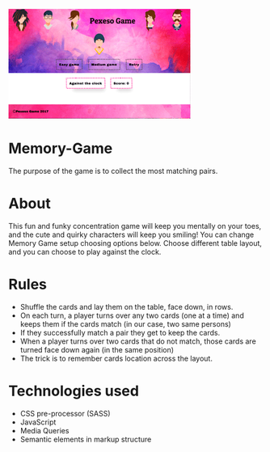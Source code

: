 ![Memory Game](https://github.com/Sushasgit/Memory-Game/raw/master//assets/img/MemoryGame(screenshot).png)
# Memory-Game
The purpose of the game is to collect the most matching pairs.
# About
This fun and funky concentration game will keep you mentally on your toes, and the cute and quirky characters will keep you smiling!
You can change Memory Game setup choosing options below. Choose different table layout, and you can choose to play against the clock. 
# Rules
* Shuffle the cards and lay them on the table, face down, in rows.
* On each turn, a player turns over any two cards (one at a time) and keeps them if the cards match (in our case, two same persons)
* If they successfully match a pair they get to keep the cards.
* When a player turns over two cards that do not match, those cards are turned face down again (in the same position)
* The trick is to remember cards location across the layout.
# Technologies used
* CSS pre-processor (SASS)
* JavaScript
* Media Queries
* Semantic elements in markup structure

